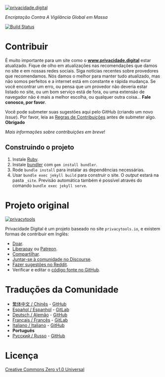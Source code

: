 [![privacidade.digital](assets/img/layout/logo.png)](https://www.privacidade.digital/)

_Encriptação Contra A Vigilância Global em Massa_

[![Build Status](https://travis-ci.org/PrivacidadeDigital/privacidade.digital.svg?branch=master)](https://travis-ci.org/PrivacidadeDigital/privacidade.digital)

# Contribuir

É muito importante para um site como o **www.privacidade.digital** estar atualizado. Fique de olho em atualizações nas recomendações que damos no site e em nossas redes sociais. Siga notícias recentes sobre provedores que recomendamos. Nós damos o melhor para manter tudo atualizado, mas não somos perfeitos e a internet está em constante e rápida mudança. Se você encontrar um erro, ou pensa que um provedor não deveria estar listado no site, ou um bom serviço está de fora, ou uma extensão de navegador não é mais a melhor escolha, ou qualquer outra coisa... **Fale conosco, por favor**.

Você pode submeter suas sugestões aqui pelo GitHub (criando um novo _Issue_). Por favor, leia as [Regras de Contribuições](./.github/CONTRIBUIÇÕES.md) antes de submeter algo. **Obrigado**

_Mais informações sobre contribuições em breve_!

## Construindo o projeto

1. Instale [Ruby](https://www.ruby-lang.org/pt/documentation/installation/).
1. Instale [bundler](https://bundler.io/) com `gem install bundler`.
1. Rode `bundle install` para instalar as dependências necessárias.
1. Usar `bundle exec jekyll build` para construir o site. O _output_ estará na pasta `_site`. Previsão automática também é possível através do comando `bundle exec jekyll serve`.

# Projeto original

[![privacytools](https://privacytools.io/assets/img/layout/logo.png)](https://www.privacytools.io/)

Privacidade Digital é um projeto baseado no site `privacytools.io`, e existem formas de contribuir em Inglês:

- [Doar](https://www.privacytools.io/donate/).
- [Liberapay](https://liberapay.com/privacytools.io/donate) ou [Patreon](https://www.patreon.com/privacytools).
- [Compartilhar](https://www.privacytools.io/#participate).
- [Juntar-se à comunidade no Discourse](https://forum.privacytools.io/).
- [Fazer sugestões no Reddit](https://www.reddit.com/r/privacytoolsIO/).
- Verificar e editar o [código fonte no GitHub](https://github.com/privacytoolsIO/privacytools.io).

# Traduções da Comunidade

- [繁体中文 / Chinês](https://privacytools.twngo.xyz/) - [GitHub](https://github.com/twngo/privacytools-zh)
- [Español / Espanhol](https://victorhck.gitlab.io/privacytools-es/) - [GitLab](https://gitlab.com/victorhck/privacytools-es)
- [Deutsch / Alemão](https://privacytools.it-sec.rocks/) - [GitHub](https://github.com/Anon215/privacytools.it-sec.rocks)
- [Français / Francês](https://privacytools.dreads-unlock.fr/) - [GitLab](https://gitlab.com/Booteille/privacytools)
- [Italiano / Italiano](https://privacytools-it.github.io/) - [GitHub](https://github.com/privacytools-it/privacytools-it.github.io)
- __Português__
- [Русский / Russo](https://privacytools.ru) - [GitHub](https://github.com/c0rdis/privacytools.ru)

# Licença

[Creative Commons Zero v1.0 Universal](https://www.privacidade.digital/LICENSE.txt)
